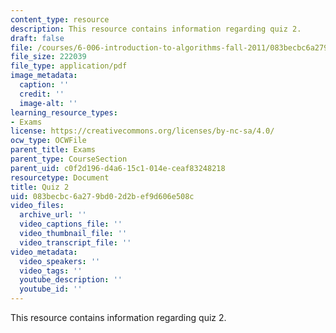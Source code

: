 ```yaml
---
content_type: resource
description: This resource contains information regarding quiz 2.
draft: false
file: /courses/6-006-introduction-to-algorithms-fall-2011/083becbc6a279bd02d2bef9d606e508c_MIT6_006F11_quiz2.pdf
file_size: 222039
file_type: application/pdf
image_metadata:
  caption: ''
  credit: ''
  image-alt: ''
learning_resource_types:
- Exams
license: https://creativecommons.org/licenses/by-nc-sa/4.0/
ocw_type: OCWFile
parent_title: Exams
parent_type: CourseSection
parent_uid: c0f2d196-d4a6-15c1-014e-ceaf83248218
resourcetype: Document
title: Quiz 2
uid: 083becbc-6a27-9bd0-2d2b-ef9d606e508c
video_files:
  archive_url: ''
  video_captions_file: ''
  video_thumbnail_file: ''
  video_transcript_file: ''
video_metadata:
  video_speakers: ''
  video_tags: ''
  youtube_description: ''
  youtube_id: ''
---
```

This resource contains information regarding quiz 2.